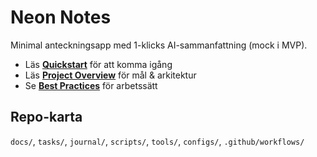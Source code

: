 # Neon Notes

Minimal anteckningsapp med 1-klicks AI-sammanfattning (mock i MVP).

- Läs **[Quickstart](docs/QUICKSTART.md)** för att komma igång
- Läs **[Project Overview](docs/PROJECT_OVERVIEW.md)** för mål & arkitektur
- Se **[Best Practices](docs/BEST_PRACTICES.md)** för arbetssätt

## Repo-karta
`docs/`, `tasks/`, `journal/`, `scripts/`, `tools/`, `configs/`, `.github/workflows/`

